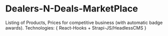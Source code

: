 # Dealers-N-Deals-MarketPlace
Listing of Products, Prices for competitive business (with automatic badge awards). Technologies: { React-Hooks + Strapi-JS/HeadlessCMS }
